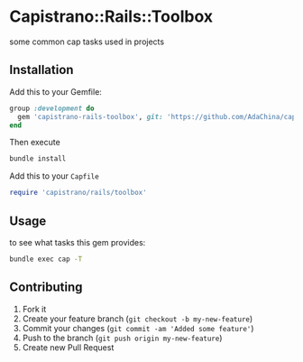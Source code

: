 # Capistrano::Rails::Toolbox
some common cap tasks used in projects

## Installation

Add this to your Gemfile:

```ruby
group :development do
  gem 'capistrano-rails-toolbox', git: 'https://github.com/AdaChina/capistrano-rails-toolbox'
end
```

Then execute

```bash
bundle install
```

Add this to your `Capfile`
```ruby
require 'capistrano/rails/toolbox'
```

## Usage

to see what tasks this gem provides:
```bash
bundle exec cap -T
```

## Contributing

1. Fork it
2. Create your feature branch (`git checkout -b my-new-feature`)
3. Commit your changes (`git commit -am 'Added some feature'`)
4. Push to the branch (`git push origin my-new-feature`)
5. Create new Pull Request
